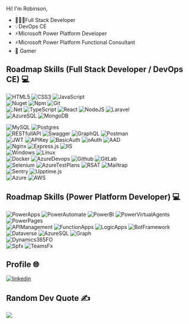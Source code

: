
Hi! I'm Robinson,
- 👨🏽‍💻Full Stack Developer
- 💡DevOps CE
- ⚡Microsoft Power Platform Developer
- ⚡Microsoft Power Platform Functional Consultant
- 👾 Gamer

## Roadmap Skills (Full Stack Developer / DevOps CE) 💻
![HTML5](https://img.shields.io/badge/html5-E34F26?style=for-the-badge&logo=html5&logoColor=white)
![CSS3](https://img.shields.io/badge/css3-1572B6?style=for-the-badge&logo=css3&logoColor=white)
![JavaScript](https://img.shields.io/badge/javascript-323330?style=for-the-badge&logo=javascript)
<br>
![Nuget](https://img.shields.io/badge/Nuget-01487E?style=for-the-badge&logo=nuget)
![Npm](https://img.shields.io/badge/npm-323330?style=for-the-badge&logo=npm)
![Git](https://img.shields.io/badge/git-fff?style=for-the-badge&logo=git)
<br>
![.Net](https://img.shields.io/badge/.NET-5C2D91?style=for-the-badge&logo=.net&logoColor=white)
![TypeScript](https://img.shields.io/badge/typescript-007ACC?style=for-the-badge&logo=typescript&logoColor=white)
![React](https://img.shields.io/badge/react-20232A?style=for-the-badge&logo=react)
![NodeJS](https://img.shields.io/badge/node.js-026E00?style=for-the-badge&logo=node.js&logoColor=white)
![Laravel](https://img.shields.io/badge/laravel-FF2D20?style=for-the-badge&logo=laravel&logoColor=white)
<br>
![AzureSQL](https://img.shields.io/badge/Azure%20SQL-006EC0?style=for-the-badge&logo=microsoft%20sql%20server&logoColor=white)
![MongoDB](https://img.shields.io/badge/MongoDB-4EA94b?style=for-the-badge&logo=mongodb&logoColor=white)

![MySQL](https://img.shields.io/badge/MYSQL-blue?style=for-the-badge&logo=MYSQL&logoColor=white)
![Postgres](https://img.shields.io/badge/postgres-316192?style=for-the-badge&logo=postgresql&logoColor=white)
<br>
![RESTfullAPI](https://img.shields.io/badge/RESTfull%20API-fff?style=for-the-badge)
![Swagger](https://img.shields.io/badge/-Swagger-38b832?style=for-the-badge&logo=swagger&logoColor=white)
![GraphQL](https://img.shields.io/badge/-GraphQL-E10098?style=for-the-badge&logo=graphql&logoColor=white)
![Postman](https://img.shields.io/badge/Postman-FF6C37?style=for-the-badge&logo=postman&logoColor=white)
<br>
![JWT](https://img.shields.io/badge/JWT-black?style=for-the-badge&logo=JSON%20web%20tokens)
![APIKey](https://img.shields.io/badge/API%20KEY-fff?style=for-the-badge&logo=JSON%20web%20tokens&logoColor=000)
![BasicAuth](https://img.shields.io/badge/Basic%20Auth-black?style=for-the-badge&logo=JSON%20web%20tokens)
![oAuth](https://img.shields.io/badge/oAuth-fff?style=for-the-badge&logo=JSON%20web%20tokens&logoColor=000)
![AAD](https://img.shields.io/badge/AAD-black?style=for-the-badge&logo=microsoft&logoColor=white)
<br>
![Nginx](https://img.shields.io/badge/nginx-009639?style=for-the-badge&logo=nginx&logoColor=white) 
![Express.js](https://img.shields.io/badge/express.js-404d59?style=for-the-badge&logo=express&logoColor=61DAFB)
![IIS](https://img.shields.io/badge/IIS-0072C6?style=for-the-badge&logo=microsoft&logoColor=white)
<br>
![Windows](https://img.shields.io/badge/Windows-0072C6?style=for-the-badge&logo=windows&logoColor=white)
![Linux](https://img.shields.io/badge/Linux-fff?style=for-the-badge&logo=linux&logoColor=black)
<br>
![Docker](https://img.shields.io/badge/docker-007BFF?style=for-the-badge&logo=docker&logoColor=white)
![AzureDevops](https://img.shields.io/badge/azure%20devops-0072C6?style=for-the-badge&logo=azuredevops&logoColor=white)
![Github](https://img.shields.io/badge/github-000?style=for-the-badge&logo=github)
![GitLab](https://img.shields.io/badge/GitLab-E24329?style=for-the-badge&logo=gitlab&logoColor=white)
<br>
![Selenium](https://img.shields.io/badge/selenium-43B02A?style=for-the-badge&logo=selenium&logoColor=white)
![AzureTestPlans](https://img.shields.io/badge/Azure%20Test%20Plans-7B5EA5?style=for-the-badge&logo=microsoft&logoColor=white)
![RSAT](https://img.shields.io/badge/RSAT-000?style=for-the-badge&logo=microsoft&logoColor=white)
![Mailtrap](https://img.shields.io/badge/mailtrap-45E890?style=for-the-badge)
<br>
![Sentry](https://img.shields.io/badge/sentry-000?style=for-the-badge&logo=sentry&logoColor=white)
![Upptime.js](https://img.shields.io/badge/Upptime.js-1ABC9C?style=for-the-badge)
<br>
![Azure](https://img.shields.io/badge/azure-0072C6?style=for-the-badge&logo=microsoft&logoColor=white)
![AWS](https://img.shields.io/badge/AWS-FF9900?style=for-the-badge&logo=amazon-aws&logoColor=white)

## Roadmap Skills (Power Platform Developer) 💻
![PowerApps](https://img.shields.io/badge/Power%20APPS-742774?style=for-the-badge&logo=powerapps&logoColor=white)
![PowerAutomate](https://img.shields.io/badge/power%20automate-0066FF?style=for-the-badge&logo=powerautomate&logoColor=white)
![PowerBI](https://img.shields.io/badge/power%20bi-000?style=for-the-badge&logo=powerbi)
![PowerVirtualAgents](https://img.shields.io/badge/power%20virtual%20agents-0B556A?style=for-the-badge&logo=powervirtualagents)
![PowerPages](https://img.shields.io/badge/power%20pages-4B44C0?style=for-the-badge&logo=powerpages&logoColor=white)
<br>
![APIManagement](https://img.shields.io/badge/API%20Management-000?style=for-the-badge&logo=JSON%20web%20tokens)
![FunctionApps](https://img.shields.io/badge/Function%20Apps-fff?style=for-the-badge&logo=JSON%20web%20tokens&logoColor=000)
![LogicApps](https://img.shields.io/badge/Logic%20Apps-000?style=for-the-badge&logo=JSON%20web%20tokens)
![BotFramework](https://img.shields.io/badge/Bot%20Framework-fff?style=for-the-badge&logo=JSON%20web%20tokens&logoColor=000)
<br>
![Dataverse](https://img.shields.io/badge/dataverse-0D7D4A?style=for-the-badge&logo=dataverse&logoColor=white)
![AzureSQL](https://img.shields.io/badge/Azure%20SQL-006EC0?style=for-the-badge&logo=microsoft%20sql%20server&logoColor=white)
![Graph](https://img.shields.io/badge/microsoft%20Graph-0078d4?style=for-the-badge&logo=JSON%20web%20tokens)
<br>
![Dynamics365FO](https://img.shields.io/badge/dynamics%20365%20FO-2D50BA?style=for-the-badge&logo=dynamics365)
<br>
![Spfx](https://img.shields.io/badge/microsoft%20sharepoint%20Framework-038387?style=for-the-badge&logo=microsoftsharepoint&logoColor=white)
![TeamsFx](https://img.shields.io/badge/microsoft%20teams%20Framework-5d5bd4?style=for-the-badge&logo=microsoftteams&logoColor=white)

## Profile 🌐
[![linkedin](https://img.shields.io/badge/linkedin-0A66C2?style=for-the-badge&logo=linkedin)](https://www.linkedin.com/in/robinsonjra)

## Random Dev Quote ✍️
![](https://quotes-github-readme.vercel.app/api?type=horizontal&theme=dark)
